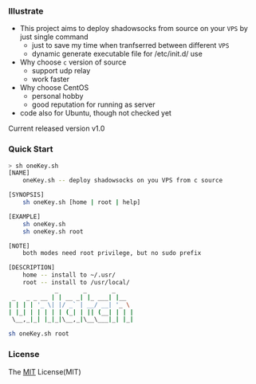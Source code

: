 ### Illustrate
- This project aims to deploy shadowsocks from source on your `VPS` by just single command
    - just to save my time when tranfserred between different `VPS`
    - dynamic generate executable file for /etc/init.d/ use
- Why choose `c` version of source
    - support udp relay
    - work faster
- Why choose CentOS
    - personal hobby
    - good reputation for running as server
- code also for Ubuntu, though not checked yet

Current released version v1.0

### Quick Start
```bash
> sh oneKey.sh
[NAME]
    oneKey.sh -- deploy shadowsocks on you VPS from c source

[SYNOPSIS]
    sh oneKey.sh [home | root | help]

[EXAMPLE]
    sh oneKey.sh
    sh oneKey.sh root

[NOTE]
    both modes need root privilege, but no sudo prefix

[DESCRIPTION]
    home -- install to ~/.usr/
    root -- install to /usr/local/
             _       _       _
 _   _ _ __ | | __ _| |_ ___| |__
| | | | '_ \| |/ _` | __/ __| '_ \
| |_| | | | | | (_| | || (__| | | |
 \__,_|_| |_|_|\__,_|\__\___|_| |_|

```

```bash
sh oneKey.sh root
```

### License
The [MIT](https://github.com/xiangp126/let-ss/blob/master/LICENSE.txt) License(MIT)

